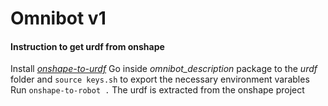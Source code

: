 # Omnibot v1

#### Instruction to get urdf from onshape

Install [*onshape-to-urdf*](https://onshape-to-robot.readthedocs.io/en/latest/installation.html)
Go inside *omnibot_description* package to the *urdf* folder and `source keys.sh` to export the necessary environment varables
Run `onshape-to-robot .` 
The urdf is extracted from the onshape project
